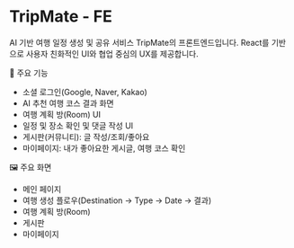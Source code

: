 # TripMate - FE
AI 기반 여행 일정 생성 및 공유 서비스 TripMate의 프론트엔드입니다.
React를 기반으로 사용자 친화적인 UI와 협업 중심의 UX를 제공합니다.

🚀 주요 기능
- 소셜 로그인(Google, Naver, Kakao)
- AI 추천 여행 코스 결과 화면
- 여행 계획 방(Room) UI
- 일정 및 장소 확인 및 댓글 작성 UI
- 게시판(커뮤니티): 글 작성/조회/좋아요
- 마이페이지: 내가 좋아요한 게시글, 여행 코스 확인

🖼️ 주요 화면
- 메인 페이지
- 여행 생성 플로우(Destination → Type → Date → 결과)
- 여행 계획 방(Room)
- 게시판
- 마이페이지
